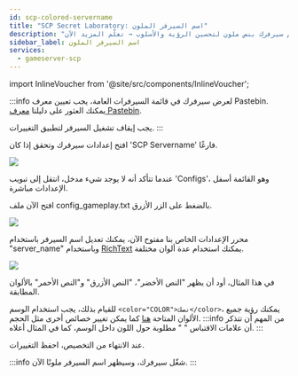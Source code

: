 ```yaml
---
id: scp-colored-servername
title: "SCP Secret Laboratory: اسم السيرفر الملون"
description: "تعلم كيف تخصص اسم سيرفرك بنص ملون لتحسين الرؤية والأسلوب → تعلّم المزيد الآن"
sidebar_label: اسم السيرفر الملون
services:
  - gameserver-scp
---
```


import InlineVoucher from '@site/src/components/InlineVoucher';

:::info
لعرض سيرفرك في قائمة السيرفرات العامة، يجب تعيين معرف Pastebin. يمكنك العثور على دليلنا [معرف Pastebin](scp-pastebin.md).

يجب إيقاف تشغيل السيرفر لتطبيق التغييرات.
:::

<InlineVoucher />

افتح إعدادات سيرفرك وتحقق إذا كان 'SCP Servername' فارغًا.

![](https://screensaver01.zap-hosting.com/index.php/s/Y9BXkJnBGXy3jWP/preview)

عندما تتأكد أنه لا يوجد شيء مدخل، انتقل إلى تبويب 'Configs'، وهو القائمة أسفل الإعدادات مباشرة.

افتح الآن ملف config_gameplay.txt بالضغط على الزر الأزرق.

![](https://screensaver01.zap-hosting.com/index.php/s/FAm8KQfAonpTWp2/preview)

محرر الإعدادات الخاص بنا مفتوح الآن، يمكنك تعديل اسم السيرفر باستخدام "server_name" وباستخدام [RichText](https://docs.unity3d.com/Packages/com.unity.ugui@1.0/manual/StyledText.html) يمكنك استخدام عدة ألوان مختلفة.

![](https://screensaver01.zap-hosting.com/index.php/s/jebLtwqZToWJ27C/preview)

في هذا المثال، أود أن يظهر "النص الأخضر"، "النص الأزرق" و"النص الأحمر" بالألوان المطابقة.

للقيام بذلك، يجب استخدام الوسم `<color="COLOR">نصك</color>`، يمكنك رؤية جميع الألوان المتاحة [هنا](https://docs.unity3d.com/Packages/com.unity.ugui@1.0/manual/StyledText.html) كما يمكن تغيير خصائص أخرى مثل الحجم.
:::info
من المهم أن تتذكر أن علامات الاقتباس " " مطلوبة حول اللون داخل الوسم، كما في المثال أعلاه.
:::

عند الانتهاء من التخصيص، احفظ التغييرات.

:::info
شغّل سيرفرك، وسيظهر اسم السيرفر ملونًا الآن.
:::

<InlineVoucher />